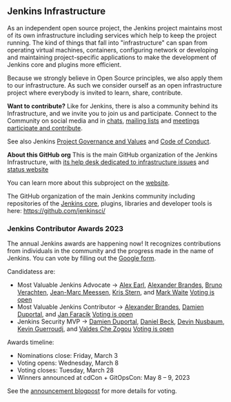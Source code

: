 ## Jenkins Infrastructure

As an independent open source project, the Jenkins project maintains most of its own infrastructure including services which help to keep the project running. The kind of things that fall into "infrastructure" can span from operating virtual machines, containers, configuring network or developing and maintaining project-specific applications to make the development of Jenkins core and plugins more efficient.

Because we strongly believe in Open Source principles, we also apply them to our infrastructure. As such we consider ourself as an open infrastructure project where everybody is invited to learn, share, contribute.

**Want to contribute?**
Like for Jenkins, there is also a community behind its Infrastructure, and we invite you to join us and participate.
Connect to the Community on social media and in [chats](https://www.jenkins.io/chat/#jenkins-infra/), [mailing lists](https://www.jenkins.io/mailing-lists/#infralists-jenkins-ci-org/) and [meetings](https://www.jenkins.io/projects/infrastructure/#meetings)
[participate and contribute](https://www.jenkins.io/projects/infrastructure/#contributing).

See also Jenkins [Project Governance and Values](https://www.jenkins.io/project/governance/) and [Code of Conduct](https://www.jenkins.io/project/conduct/).

**About this GitHub org**
This is the main GitHub organization of the Jenkins Infrastructure, with [its help desk dedicated to infrastructure issues](https://github.com/jenkins-infra/helpdesk) and [status website](https://status.jenkins.io/)

You can learn more about this subproject on the [website](https://www.jenkins.io/projects/infrastructure/).

The GitHub organization of the main Jenkins community including repositories of the [Jenkins core](https://github.com/jenkinsci/jenkins), plugins, libraries and developer tools is here:
https://github.com/jenkinsci/

### Jenkins Contributor Awards 2023

The annual Jenkins awards are happening now! It recognizes contributions from individuals in the community and the progress made in the name of Jenkins. You can vote by filling out the [Google form](https://docs.google.com/forms/d/e/1FAIpQLScUL4GAL-6wOjHKbT86ptKSStnglKM9_MKTQXzjgwimCDEtGw/viewform).

Candidatess are:
- Most Valuable Jenkins Advocate → [Alex Earl](https://github.com/slide), [Alexander Brandes](https://github.com/NotMyFault), [Bruno Verachten](https://github.com/gounthar), [Jean-Marc Meessen](https://github.com/jmMeessen), [Kris Stern](https://github.com/krisstern), and [Mark Waite](https://github.com/MarkEWaite)
[Voting is open](https://github.com/jenkins-infra/jenkins.io/issues/6035)
- Most Valuable Jenkins Contributor → [Alexander Brandes](https://github.com/NotMyFault), [Damien Duportal](https://github.com/dduportal), and [Jan Faracik](https://github.com/janfaracik)
[Voting is open](https://github.com/jenkins-infra/jenkins.io/issues/6033)
- Jenkins Security MVP → [Damien Duportal](https://github.com/dduportal), [Daniel Beck](https://github.com/daniel-beck), [Devin Nusbaum](https://github.com/dwnusbaum), [Kevin Guerroudj](https://github.com/Kevin-CB), and [Valdes Che Zogou](https://github.com/ValdesChe)
[Voting is open](https://github.com/jenkins-infra/jenkins.io/issues/6034)

Awards timeline:
- Nominations close: Friday, March 3
- Voting opens: Wednesday, March 8
- Voting closes: Tuesday, March 28
- Winners announced at cdCon + GitOpsCon: May 8 – 9, 2023

See the [announcement blogpost](https://www.jenkins.io/blog/2023/02/23/cdf-awards/) for more details for voting.
